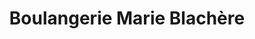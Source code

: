 ---
title: "Boulangerie Marie Blachère"
url: /montbonnot-saint-martin/boulangerie-marie-blachere/
shop: boulangerie
---